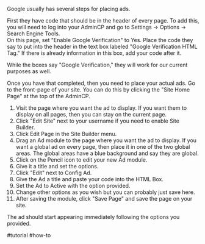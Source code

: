 Google usually has several steps for placing ads.  
  
First they have code that should be in the header of every page. To add this, you will need to log into your AdminCP and go to Settings → Options → Search Engine Tools.  
On this page, set "Enable Google Verification" to Yes. Place the code they say to put into the header in the text box labeled "Google Verification HTML Tag." If there is already information in this box, add your code after it.  
  
While the boxes say "Google Verification," they will work for our current purposes as well.  
  
Once you have that completed, then you need to place your actual ads. Go to the front-page of your site. You can do this by clicking the "Site Home Page" at the top of the AdminCP.  
  
1. Visit the page where you want the ad to display. If you want them to display on all pages, then you can stay on the current page.  
2. Click "Edit Site" next to your username if you need to enable Site Builder.  
3. Click Edit Page in the Site Builder menu.  
4. Drag an Ad module to the page where you want the ad to display. If you want a global ad on every page, then place it in one of the two global areas. The global areas have a blue background and say they are global.  
5. Click on the Pencil icon to edit your new Ad module.  
6. Give it a title and set the options.  
7. Click "Edit" next to Config Ad.  
8. Give the Ad a title and paste your code into the HTML Box.  
9. Set the Ad to Active with the option provided.  
10. Change other options as you wish but you can probably just save here.  
11. After saving the module, click "Save Page" and save the page on your site.  
  
The ad should start appearing immediately following the options you provided.

#tutorial #how-to 
